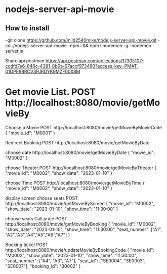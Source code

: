 # nodejs-server-api-movie
How to install
-
-git clone https://github.com/mild2540mike/nodejs-server-api-movie.git
-cd ./nodejs-server-api-movie
-npm i && npm i nodemon -g
-nodemon server.js


Share api postman https://api.postman.com/collections/17305107-ccdfd7e6-846c-4381-8b6a-97accf973480?access_key=PMAT-01GPE88RCV3PJRDYK9MZF00X8M

Get movie List.
POST http://localhost:8080/movie/getMovieBy
===================================================================================================================================
Choose a Movie
POST http://localhost:8080/movie/getMovieByMovieCode
{
    "movie_id": "M0001"
}

Redirect Booking
POST http://localhost:8080/movie/getMovieByDate

choose date
http://localhost:8080/movie/getMovieByDate
{
    "movie_id": "M0002"
}

choose Theater
POST http://localhost:8080/movie/getMovieByTheater
{
     "movie_id": "M0002",
     "show_date": "2023-01-10"
}

choose Time
POST http://localhost:8080/movie/getMovieByTime
{
     "movie_id": "M0002",
     "show_date": "2023-01-10"
}

display screen choose seats
POST http://localhost:8080/movie/getMovieByScreen
{
     "movie_id": "M0002",
     "show_date": "2023-01-10",
     "show_time": "11:30:00"
}

choose seats Call price
POST http://localhost:8080/movie/getMovieByBooking
{
     "movie_id": "M0002",
     "show_date": "2023-01-10",
     "show_time": "11:30:00",
     "seat_number": ["A1", "A2","A3","A4","A5","A6","A7"]
}

Booking ticket
POST http://localhost:8080/movie/updateMovieByBookingCode
{
     "movie_id": "M0002",
     "show_date": "2023-01-10",
     "show_time": "11:30:00",
     "seat_number": ["A4", "A3", "A7"],
     "seat_id": ["SE0004", "SE0003", "SE0007"],
     "booking_id": "B0002"
}

